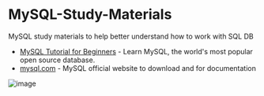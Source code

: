 # MySQL-Study-Materials
MySQL study materials to help better understand how to work with SQL DB

- [MySQL Tutorial for Beginners](https://youtu.be/7S_tz1z_5bA) - Learn MySQL, the world's most popular open source database.
- [mysql.com](https://www.mysql.com/downloads/) - MySQL official website to download and for documentation

![image](https://github.com/Guli0702/MySQL-Study-Materials/assets/138679683/98d21e68-8cd1-444a-82fc-ff796915e03c)
